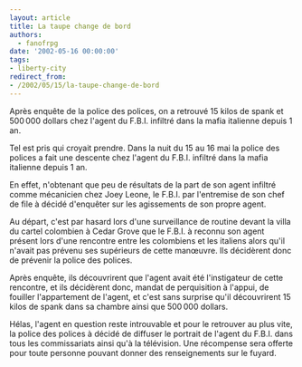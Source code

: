 ```yaml
---
layout: article
title: La taupe change de bord
authors:
  - fanofrpg
date: '2002-05-16 00:00:00'
tags:
- liberty-city
redirect_from:
- /2002/05/15/la-taupe-change-de-bord
---
```


Après enquête de la police des polices, on a retrouvé 15 kilos de spank et 500 000 dollars chez l'agent du F.B.I. infiltré dans la mafia italienne depuis 1 an.

Tel est pris qui croyait prendre. Dans la nuit du 15 au 16 mai la police des polices a fait une descente chez l'agent du F.B.I. infiltré dans la mafia italienne depuis 1 an.

En effet, n'obtenant que peu de résultats de la part de son agent infiltré comme mécanicien chez Joey Leone, le F.B.I. par l'entremise de son chef de file à décidé d'enquêter sur les agissements de son propre agent.

Au départ, c'est par hasard lors d'une surveillance de routine devant la villa du cartel colombien à Cedar Grove que le F.B.I. à reconnu son agent présent lors d'une rencontre entre les colombiens et les italiens alors qu'il n'avait pas prévenu ses supérieurs de cette manœuvre. Ils décidèrent donc de prévenir la police des polices.

Après enquête, ils découvrirent que l'agent avait été l'instigateur de cette rencontre, et ils décidèrent donc, mandat de perquisition à l'appui, de fouiller l'appartement de l'agent, et c'est sans surprise qu'il découvrirent 15 kilos de spank dans sa chambre ainsi que 500 000 dollars.

Hélas, l'agent en question reste introuvable et pour le retrouver au plus vite, la police des polices à décidé de diffuser le portrait de l'agent du F.B.I. dans tous les commissariats ainsi qu'à la télévision. Une récompense sera offerte pour toute personne pouvant donner des renseignements sur le fuyard.